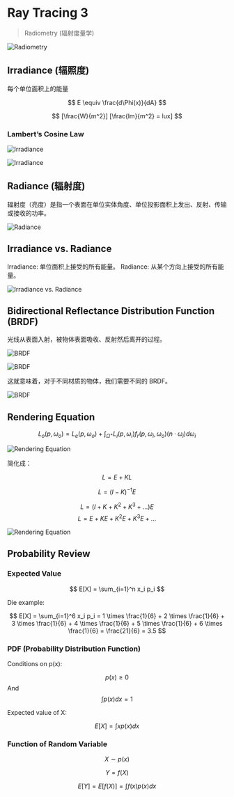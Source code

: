 # Ray Tracing 3

> Radiometry (辐射度量学)

![Radiometry](images/P15-0.png)

## Irradiance (辐照度)

每个单位面积上的能量

$$ E \equiv \frac{d\Phi(x)}{dA} $$

$$ [\frac{W}{m^2}] [\frac{lm}{m^2} = lux] $$

### Lambert’s Cosine Law

![Irradiance](images/P15-1.png)

![Irradiance](images/P15-2.png)

## Radiance (辐射度)

辐射度（亮度）是指一个表面在单位实体角度、单位投影面积上发出、反射、传输或接收的功率。

![Radiance](images/P15-3.png)

## Irradiance vs. Radiance

Irradiance: 单位面积上接受的所有能量。
Radiance: 从某个方向上接受的所有能量。

![Irradiance vs. Radiance](images/P15-4.png)

## Bidirectional Reflectance Distribution Function (BRDF)

光线从表面入射，被物体表面吸收、反射然后离开的过程。

![BRDF](images/P15-5.png)

![BRDF](images/P15-6.png)

这就意味着，对于不同材质的物体，我们需要不同的 BRDF。

![BRDF](images/P15-7.png)

## Rendering Equation

$$ L_o(p, \omega_o) = L_e(p, \omega_o) + \int_{\Omega^+} L_i(p, \omega_i) f_r(p, \omega_i, \omega_o)(n \cdot \omega_i) d\omega_i $$

![Rendering Equation](images/P15-8.png)

简化成：

$$ L = E + KL $$

$$ L = (I-K)^{-1} E $$

$$ L = (I + K + K^2 + K^3 + ...)E $$
$$ L = E + KE + K^2E + K^3E + ... $$

![Rendering Equation](images/P15-9.png)

## Probability Review

### Expected Value

$$ E[X] = \sum_{i=1}^n x_i p_i $$

Die example:

$$ E[X] = \sum_{i=1}^6 x_i p_i = 1 \times \frac{1}{6} + 2 \times \frac{1}{6} + 3 \times \frac{1}{6} + 4 \times \frac{1}{6} + 5 \times \frac{1}{6} + 6 \times \frac{1}{6} = \frac{21}{6} = 3.5 $$

### PDF (Probability Distribution Function)

Conditions on p(x):

$$ p(x) \geq 0$$
And
$$\int p(x) dx = 1 $$

Expected value of X:

$$ E[X] = \int x p(x) dx $$

### Function of Random Variable

$$ X \sim p(x) $$

$$ Y = f(X) $$

$$ E[Y] = E[f(X)] = \int f(x) p(x) dx $$
